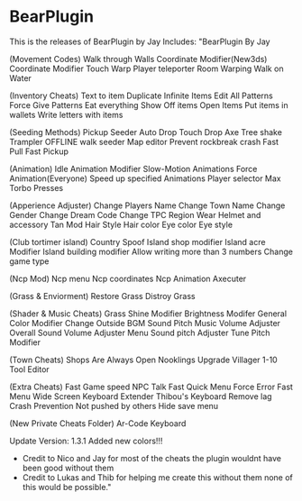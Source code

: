 # BearPlugin
This is the releases of BearPlugin by Jay
Includes:
"BearPlugin By Jay

(Movement Codes)
Walk through Walls
Coordinate Modifier(New3ds)
Coordinate Modifier
Touch Warp
Player teleporter
Room Warping
Walk on Water

(Inventory Cheats)
Text to item
Duplicate
Infinite Items
Edit All Patterns
Force Give Patterns
Eat everything
Show Off items
Open Items
Put items in wallets
Write letters with items

(Seeding Methods)
Pickup Seeder
Auto Drop
Touch Drop
Axe Tree shake
Trampler
OFFLINE walk seeder
Map editor
Prevent rockbreak crash
Fast Pull
Fast Pickup

(Animation)
Idle
Animation Modifier
Slow-Motion Animations
Force Animation(Everyone)
Speed up specified Animations
Player selector
Max Torbo Presses

(Apperience Adjuster)
Change Players Name
Change Town Name
Change Gender
Change Dream Code
Change TPC Region
Wear Helmet and accessory
Tan Mod
Hair Style 
Hair color 
Eye color
Eye style

(Club tortimer island)
Country Spoof
Island shop modifier
Island acre Modifier
Island building modifier
Allow writing more than 3 numbers
Change game type

(Ncp Mod)
Ncp menu
Ncp coordinates
Ncp Animation Axecuter

(Grass & Enviorment)
Restore Grass
Distroy Grass

(Shader & Music Cheats)
Grass Shine Modifier
Brightness Modifer
General Color Modifier
Change Outside BGM
Sound Pitch
Music Volume Adjuster
Overall Sound Volume Adjuster
Menu Sound pitch Adjuster
Tune Pitch Modifier

(Town Cheats)
Shops Are Always Open
Nooklings Upgrade
Villager 1-10 Tool Editor

(Extra Cheats)
Fast Game speed
NPC Talk Fast
Quick Menu
Force Error
Fast Menu
Wide Screen
Keyboard Extender
Thibou's Keyboard
Remove lag 
Crash Prevention
Not pushed by others
Hide save menu 

(New Private Cheats Folder)
Ar-Code Keyboard


Update Version: 1.3.1
Added new colors!!!

- Credit to Nico and Jay for most of the cheats the plugin wouldnt have been good without them
- Credit to Lukas and Thib for helping me create this without them none of this would be possible."
